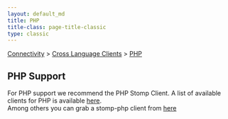 ```yaml
---
layout: default_md
title: PHP 
title-class: page-title-classic
type: classic
---
```


[Connectivity](connectivity) > [Cross Language Clients](cross-language-clients) > [PHP](php)


PHP Support
-----------

For PHP support we recommend the PHP Stomp Client. A list of available clients for PHP is available [here](http://stomp.codehaus.org/implementations.html).  
Among others you can grab a stomp-php client from [here](http://stomp.fusesource.org/release/php/1.0/stomp-php-1.0.0.tar.gz)